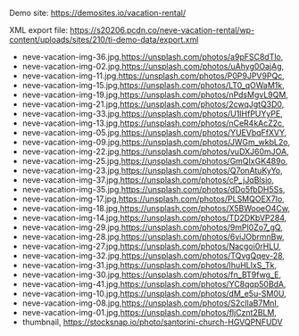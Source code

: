 Demo site: https://demosites.io/vacation-rental/

XML export file: https://s20206.pcdn.co/neve-vacation-rental/wp-content/uploads/sites/210/ti-demo-data/export.xml

- neve-vacation-img-36.jpg,https://unsplash.com/photos/a9pFSC8dTlo,
- neve-vacation-img-02.jpg,https://unsplash.com/photos/uAhyg0OajAg,
- neve-vacation-img-11.jpg,https://unsplash.com/photos/P0P9JPV9PQc,
- neve-vacation-img-15.jpg,https://unsplash.com/photos/LT0_qOWaM1k,
- neve-vacation-img-19.jpg,https://unsplash.com/photos/nPdsMgvL9QM,
- neve-vacation-img-21.jpg,https://unsplash.com/photos/2cwqJgtQ3D0,
- neve-vacation-img-33.jpg,https://unsplash.com/photos/U1IHfPUYyPE,
- neve-vacation-img-13.jpg,https://unsplash.com/photos/nCeR4kAcZ2c,
- neve-vacation-img-05.jpg,https://unsplash.com/photos/YUEVbqFfXVY,
- neve-vacation-img-09.jpg,https://unsplash.com/photos/JWGm_wkbL2o,
- neve-vacation-img-22.jpg,https://unsplash.com/photos/vuDXJ60mJOA,
- neve-vacation-img-25.jpg,https://unsplash.com/photos/GmQIxGK489o,
- neve-vacation-img-23.jpg,https://unsplash.com/photos/Q7onAtuKyYo,
- neve-vacation-img-37.jpg,https://unsplash.com/photos/cP_jJqBlsio,
- neve-vacation-img-35.jpg,https://unsplash.com/photos/dDo5fbDH5Ss,
- neve-vacation-img-17.jpg,https://unsplash.com/photos/PLSMQOEX7Io,
- neve-vacation-img-18.jpg,https://unsplash.com/photos/X5BWooeO4Cw,
- neve-vacation-img-14.jpg,https://unsplash.com/photos/TD2DKbVP284,
- neve-vacation-img-29.jpg,https://unsplash.com/photos/9mPl0Zo7_gQ,
- neve-vacation-img-28.jpg,https://unsplash.com/photos/6viJObrmnBw,
- neve-vacation-img-27.jpg,https://unsplash.com/photos/Nacgoi0rHLU,
- neve-vacation-img-32.jpg,https://unsplash.com/photos/TQvgQqev-28,
- neve-vacation-img-31.jpg,https://unsplash.com/photos/IhuHLIxS_Tk,
- neve-vacation-img-30.jpg,https://unsplash.com/photos/fn_BT9fwg_E,
- neve-vacation-img-41.jpg,https://unsplash.com/photos/YC8qqp50BdA,
- neve-vacation-img-10.jpg,https://unsplash.com/photos/dM_e5u-SM0U,
- neve-vacation-img-08.jpg,https://unsplash.com/photos/S2cIlaB7MnI,
- neve-vacation-img-01.jpg,https://unsplash.com/photos/fljCznt2BLM,
- thumbnail, https://stocksnap.io/photo/santorini-church-HGVQPNFUDV

